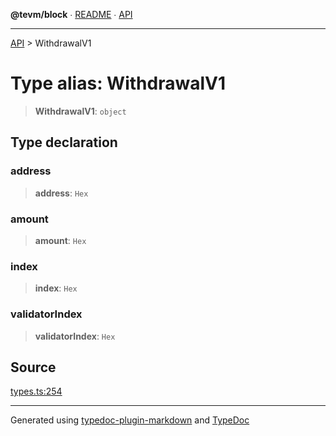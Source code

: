 **@tevm/block** ∙ [README](../README.md) ∙ [API](../API.md)

***

[API](../API.md) > WithdrawalV1

# Type alias: WithdrawalV1

> **WithdrawalV1**: `object`

## Type declaration

### address

> **address**: `Hex`

### amount

> **amount**: `Hex`

### index

> **index**: `Hex`

### validatorIndex

> **validatorIndex**: `Hex`

## Source

[types.ts:254](https://github.com/evmts/tevm-monorepo/blob/main/packages/block/src/types.ts#L254)

***
Generated using [typedoc-plugin-markdown](https://www.npmjs.com/package/typedoc-plugin-markdown) and [TypeDoc](https://typedoc.org/)
